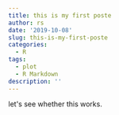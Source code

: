 ```yaml
---
title: this is my first poste
author: rs
date: '2019-10-08'
slug: this-is-my-first-poste
categories:
  - R
tags:
  - plot
  - R Markdown
description: ''
---
```

let's see whether this works.